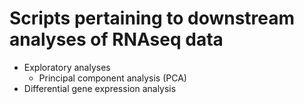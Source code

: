 # Scripts pertaining to downstream analyses of RNAseq data

* Exploratory analyses
  - Principal component analysis (PCA)
* Differential gene expression analysis

